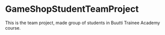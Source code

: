 # GameShopStudentTeamProject
This is the team project, made group of students in Buutti Trainee Academy course.
